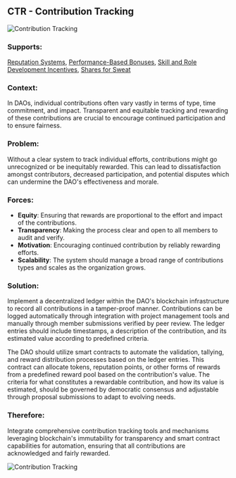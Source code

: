 ## CTR - Contribution Tracking

![Contribution Tracking](./output/illustrations/contribution_tracking.png)

### Supports:
[Reputation Systems](./reputation_systems.html), [Performance-Based Bonuses](./performance_based_bonuses.html), [Skill and Role Development Incentives](./skill_and_role_development_incentives.html), [Shares for Sweat](./shares_for_sweat.html)

### Context:
In DAOs, individual contributions often vary vastly in terms of type, time commitment, and impact. Transparent and equitable tracking and rewarding of these contributions are crucial to encourage continued participation and to ensure fairness.

### Problem:
Without a clear system to track individual efforts, contributions might go unrecognized or be inequitably rewarded. This can lead to dissatisfaction amongst contributors, decreased participation, and potential disputes which can undermine the DAO's effectiveness and morale.

### Forces:
- **Equity**: Ensuring that rewards are proportional to the effort and impact of the contributions.
- **Transparency**: Making the process clear and open to all members to audit and verify.
- **Motivation**: Encouraging continued contribution by reliably rewarding efforts.
- **Scalability**: The system should manage a broad range of contributions types and scales as the organization grows.

### Solution:
Implement a decentralized ledger within the DAO's blockchain infrastructure to record all contributions in a tamper-proof manner. Contributions can be logged automatically through integration with project management tools and manually through member submissions verified by peer review. The ledger entries should include timestamps, a description of the contribution, and its estimated value according to predefined criteria.

The DAO should utilize smart contracts to automate the validation, tallying, and reward distribution processes based on the ledger entries. This contract can allocate tokens, reputation points, or other forms of rewards from a predefined reward pool based on the contribution's value. The criteria for what constitutes a rewardable contribution, and how its value is estimated, should be governed by democratic consensus and adjustable through proposal submissions to adapt to evolving needs.

### Therefore:
Integrate comprehensive contribution tracking tools and mechanisms leveraging blockchain's immutability for transparency and smart contract capabilities for automation, ensuring that all contributions are acknowledged and fairly rewarded.


![Contribution Tracking](./output/contribution_tracking_specific_graph.png)